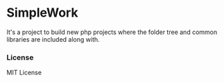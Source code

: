 # SimpleWork
It's a project to build new php projects where the folder tree and common libraries are included along with.


### License
MIT License